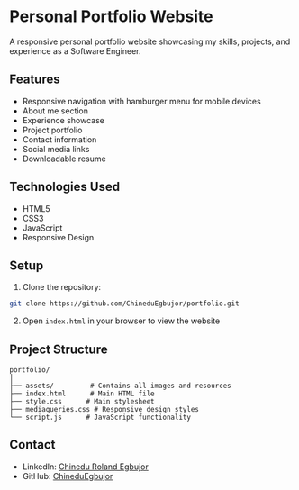 # Personal Portfolio Website

A responsive personal portfolio website showcasing my skills, projects, and experience as a Software Engineer.

## Features

- Responsive navigation with hamburger menu for mobile devices
- About me section
- Experience showcase
- Project portfolio
- Contact information
- Social media links
- Downloadable resume

## Technologies Used

- HTML5
- CSS3
- JavaScript
- Responsive Design

## Setup

1. Clone the repository:

```bash
git clone https://github.com/ChineduEgbujor/portfolio.git
```

2. Open `index.html` in your browser to view the website

## Project Structure

```
portfolio/
│
├── assets/         # Contains all images and resources
├── index.html      # Main HTML file
├── style.css      # Main stylesheet
├── mediaqueries.css # Responsive design styles
└── script.js      # JavaScript functionality
```

## Contact

- LinkedIn: [Chinedu Roland Egbujor](https://www.linkedin.com/in/chinedu-roland-egbujor-3468281ba/)
- GitHub: [ChineduEgbujor](https://github.com/ChineduEgbujor/)
